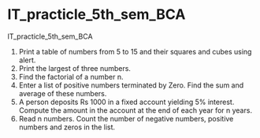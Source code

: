 # IT_practicle_5th_sem_BCA
 IT_practicle_5th_sem_BCA
 
1. Print a table of numbers from 5 to 15 and their squares and cubes using alert.
2. Print the largest of three numbers.
3. Find the factorial of a number n.
4. Enter a list of positive numbers terminated by Zero. Find the sum and average of these
numbers.
5. A person deposits Rs 1000 in a fixed account yielding 5% interest. Compute the amount in the
account at the end of each year for n years.
6. Read n numbers. Count the number of negative numbers, positive numbers and zeros in the
list.